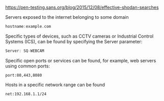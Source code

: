 https://pen-testing.sans.org/blog/2015/12/08/effective-shodan-searches

Servers exposed to the internet belonging to some domain

```c
hostname:example.com
```

Specific types of devices, such as CCTV cameras or Industrial Control Systems
(ICS), can be found by specifying the Server parameter:

```c
Server: SQ-WEBCAM
```

Specific open ports or services can be found, for example, web servers using
common ports:

```
port:80,443,8080
```

Hosts in a specific network range can be found

```
net:192.168.1.1/24
```
